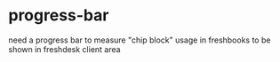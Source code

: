 # progress-bar
need a progress bar to measure "chip block" usage in freshbooks to be shown in freshdesk client area
